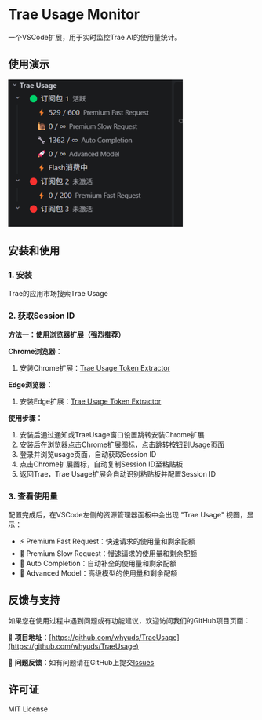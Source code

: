 # Trae Usage Monitor

一个VSCode扩展，用于实时监控Trae AI的使用量统计。

## 使用演示

<div>
  <img src="img/image.png" alt="功能截图" height="300">
</div>

## 安装和使用

### 1. 安装

Trae的应用市场搜索Trae Usage

### 2. 获取Session ID

**方法一：使用浏览器扩展（强烈推荐）**

**Chrome浏览器：**
1. 安装Chrome扩展：[Trae Usage Token Extractor](https://chromewebstore.google.com/detail/edkpaodbjadikhahggapfilgmfijjhei?utm_source=item-share-cb)

**Edge浏览器：**
1. 安装Edge扩展：[Trae Usage Token Extractor](https://microsoftedge.microsoft.com/addons/detail/webelementtracker/leopdblngeedggognlgokdlfpiojalji)

**使用步骤：**
1. 安装后通过通知或TraeUsage窗口设置跳转安装Chrome扩展
2. 安装后在浏览器点击Chrome扩展图标，点击跳转按钮到Usage页面
3. 登录并浏览usage页面，自动获取Session ID
4. 点击Chrome扩展图标，自动复制Session ID至粘贴板
5. 返回Trae，Trae Usage扩展会自动识别粘贴板并配置Session ID

### 3. 查看使用量

配置完成后，在VSCode左侧的资源管理器面板中会出现 "Trae Usage" 视图，显示：

- ⚡ Premium Fast Request：快速请求的使用量和剩余配额
- 🐌 Premium Slow Request：慢速请求的使用量和剩余配额  
- 🔧 Auto Completion：自动补全的使用量和剩余配额
- 🚀 Advanced Model：高级模型的使用量和剩余配额


## 反馈与支持

如果您在使用过程中遇到问题或有功能建议，欢迎访问我们的GitHub项目页面：

🔗 **项目地址**：[https://github.com/whyuds/TraeUsage](https://github.com/whyuds/TraeUsage)

💬 **问题反馈**：如有问题请在GitHub上提交[Issues](https://github.com/whyuds/TraeUsage/issues)

## 许可证

MIT License